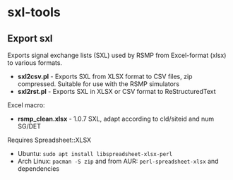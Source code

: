 sxl-tools
=========

Export sxl
----------

Exports signal exchange lists (SXL) used by RSMP from Excel-format (xlsx) to
various formats.

* **sxl2csv.pl** - Exports SXL from XLSX format to CSV files, zip compressed.
                   Suitable for use with the RSMP simulators
* **sxl2rst.pl** - Exports SXL in XLSX or CSV format to ReStructuredText

Excel macro:
* **rsmp_clean.xlsx** - 1.0.7 SXL, adapt according to cId/siteid and num SG/DET

Requires Spreadsheet::XLSX
* Ubuntu: `sudo apt install libspreadsheet-xlsx-perl`
* Arch Linux: `pacman -S zip` and from AUR: `perl-spreadsheet-xlsx` and
  dependencies
